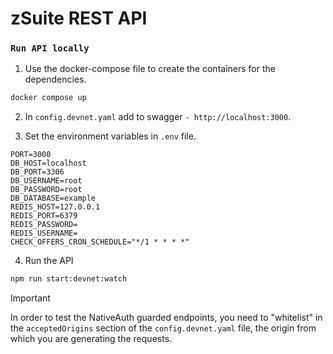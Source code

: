# zSuite REST API


### `Run API locally`

1. Use the docker-compose file to create the containers for the dependencies.

```bash
docker compose up
```

2. In `config.devnet.yaml` add to swagger `- http://localhost:3000`.

3. Set the environment variables in `.env` file.

```env
PORT=3000
DB_HOST=localhost
DB_PORT=3306
DB_USERNAME=root
DB_PASSWORD=root
DB_DATABASE=example
REDIS_HOST=127.0.0.1
REDIS_PORT=6379
REDIS_PASSWORD=
REDIS_USERNAME=
CHECK_OFFERS_CRON_SCHEDULE="*/1 * * * *"
```

4. Run the API

```bash
npm run start:devnet:watch
```

> [!IMPORTANT]  
> In order to test the NativeAuth guarded endpoints, you need to "whitelist" in the `acceptedOrigins` section of the `config.devnet.yaml` file, the origin from which you are generating the requests.
